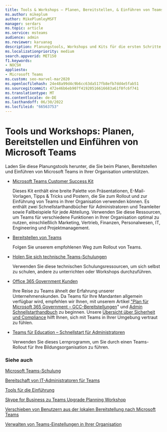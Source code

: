 ```yaml
---
title: Tools & Workshops – Planen, Bereitstellen, & Einführen von Teams
ms.author: mikeplum
author: MikePlumleyMSFT
manager: serdars
ms.topic: article
ms.service: msteams
audience: admin
ms.reviewer: karuanag
description: Planungstools, Workshops und Kits für die ersten Schritte von Organisationen mit Microsoft Teams
ms.localizationpriority: medium
search.appverid: MET150
f1.keywords:
- NOCSH
appliesto:
- Microsoft Teams
ms.custom: seo-marvel-mar2020
ms.openlocfilehash: 24e48a99d4c9b6cc63da517fb8efb7dd4e5fab51
ms.sourcegitcommit: 472e46b6eb907f41920516616683a61f0fc6f741
ms.translationtype: MT
ms.contentlocale: de-DE
ms.lasthandoff: 06/30/2022
ms.locfileid: "66563753"
---
```

# <a name="tools-and-workshops-plan-deliver-and-adopt-microsoft-teams"></a>Tools und Workshops: Planen, Bereitstellen und Einführen von Microsoft Teams

Laden Sie diese Planungstools herunter, die Sie beim Planen, Bereitstellen und Einführen von Microsoft Teams in Ihrer Organisation unterstützen.


- [Microsoft Teams Customer Success Kit](https://aka.ms/TeamsCustomerSuccess)

    Dieses Kit enthält eine breite Palette von Präsentationen, E-Mail-Vorlagen, Tipps & Tricks und Postern, die Sie zum Rollout und zur Einführung von Teams in Ihrer Organisation verwenden können. Es enthält zwei Schnellstarthandbücher für Administratoren und Teamleiter sowie Fallbeispiele für jede Abteilung. Verwenden Sie diese Ressourcen, um Teams für verschiedene Funktionen in Ihrer Organisation optimal zu nutzen, einschließlich Marketing, Vertrieb, Finanzen, Personalwesen, IT, Engineering und Projektmanagement.

- [Bereitstellen von Teams](./deploy-overview.md)

    Folgen Sie unserem empfohlenen Weg zum Rollout von Teams.


- [Holen Sie sich technische Teams-Schulungen](itadmin-readiness.md)

    Verwenden Sie diese technischen Schulungsressourcen, um sich selbst zu schulen, andere zu unterrichten oder Workshops durchzuführen.

- [Office 365 Government Kunden](plan-for-government-gcc.md)

   Ihre Reise zu Teams ähnelt der Erfahrung unserer Unternehmenskunden. Da Teams für Ihre Mandanten allgemein verfügbar wird, empfehlen wir Ihnen, mit unserem Artikel ["Plan für Microsoft 365 Government – GCC-Bereitstellungen](plan-for-government-gcc.md)" und [Admin Schnellstarthandbuch](https://download.microsoft.com/download/F/3/9/F39B4F10-5720-4516-87E1-91E5A5678EFB/MicrosoftTeams-AdminQuickStart-EnableTeams.docx) zu beginnen. Unsere [Übersicht über Sicherheit und Compliance](security-compliance-overview.md) hilft Ihnen, sich mit Teams in Ihrer Umgebung vertraut zu fühlen.

- [Teams für Education – Schnellstart für Administratoren](./teams-quick-start-edu.yml)

    Verwenden Sie dieses Lernprogramm, um Sie durch einen Teams-Rollout für Ihre Bildungsorganisation zu führen.

### <a name="see-also"></a>Siehe auch

[Microsoft Teams-Schulung](training-microsoft-teams-landing-page.md)

[Bereitschaft von IT-Administratoren für Teams](ITAdmin-readiness.md)

[Tools für die Einführung](adopt-tools-and-downloads.md)

[Skype for Business zu Teams Upgrade Planning Workshop](https://www.microsoft.com/microsoft-365/partners/intelligentcommunications/skype-for-business-teams)

[Verschieben von Benutzern aus der lokalen Bereitstellung nach Microsoft Teams](/skypeforbusiness/hybrid/move-users-from-on-premises-to-teams)

[Verwalten von Teams-Einstellungen in Ihrer Organisation](enable-features-office-365.md)
